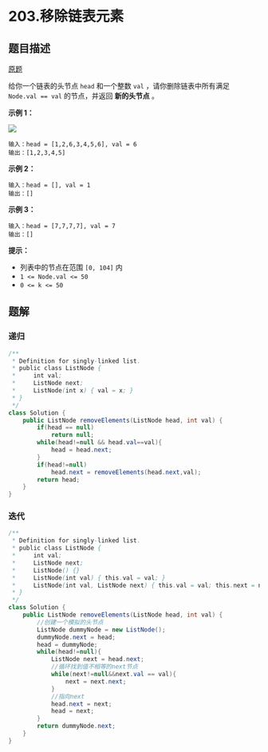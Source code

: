 # 203.移除链表元素

## 题目描述

[原题](https://leetcode-cn.com/problems/remove-linked-list-elements/)

给你一个链表的头节点 `head` 和一个整数 `val` ，请你删除链表中所有满足 `Node.val == val` 的节点，并返回 **新的头节点** 。

**示例 1：**

![](https://assets.leetcode.com/uploads/2021/03/06/removelinked-list.jpg)

```
输入：head = [1,2,6,3,4,5,6], val = 6
输出：[1,2,3,4,5]
```

**示例 2：**

```
输入：head = [], val = 1
输出：[]
```

**示例 3：**

```
输入：head = [7,7,7,7], val = 7
输出：[]
```

**提示：**

- 列表中的节点在范围 `[0, 104]` 内
- `1 <= Node.val <= 50`
- `0 <= k <= 50`

## 题解

### 递归

```java
/**
 * Definition for singly-linked list.
 * public class ListNode {
 *     int val;
 *     ListNode next;
 *     ListNode(int x) { val = x; }
 * }
 */
class Solution {
    public ListNode removeElements(ListNode head, int val) {
        if(head == null)
            return null;
        while(head!=null && head.val==val){
            head = head.next;
        }
        if(head!=null)
            head.next = removeElements(head.next,val);
        return head;
    }
}
```

### 迭代

```java
/**
 * Definition for singly-linked list.
 * public class ListNode {
 *     int val;
 *     ListNode next;
 *     ListNode() {}
 *     ListNode(int val) { this.val = val; }
 *     ListNode(int val, ListNode next) { this.val = val; this.next = next; }
 * }
 */
class Solution {
    public ListNode removeElements(ListNode head, int val) {
        //创建一个模拟的头节点
        ListNode dummyNode = new ListNode();
        dummyNode.next = head;
        head = dummyNode;
        while(head!=null){
            ListNode next = head.next;
            //循环找到值不相等的next节点
            while(next!=null&&next.val == val){
                next = next.next;
            }
            //指向next
            head.next = next;
            head = next;
        }
        return dummyNode.next;
    }
}
```

